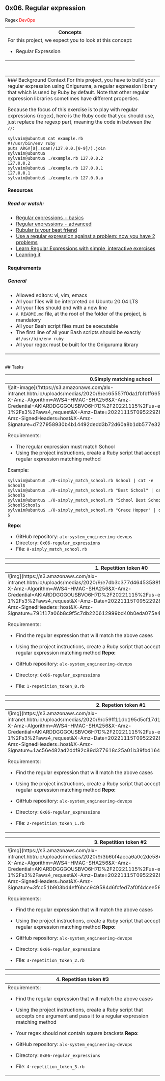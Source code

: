 ## 0x06. Regular expression
<span style="color:read">Regex</span> <span style="color:red">DevOps</span>
<table>
 <tr>
  <th style="aline:left">Concepts</th>
 </tr>
 <tr>
  <td>
For this project, we expect you to look at this concept:

- Regular Expression
  </td>
 </tr>
</table>
<br>
<table>
 <tr>
  <td>
### Background Context
For this project, you have to build your regular expression using Oniguruma, a regular expression library that which is used by Ruby by default. Note that other regular expression libraries sometimes have different properties.

Because the focus of this exercise is to play with regular expressions (regex), here is the Ruby code that you should use, just replace the regexp part, meaning the code in between the `//`:
```
sylvain@ubuntu$ cat example.rb
#!/usr/bin/env ruby
puts ARGV[0].scan(/127.0.0.[0-9]/).join
sylvain@ubuntu$
sylvain@ubuntu$ ./example.rb 127.0.0.2
127.0.0.2
sylvain@ubuntu$ ./example.rb 127.0.0.1
127.0.0.1
sylvain@ubuntu$ ./example.rb 127.0.0.a
```

#### Resources
##### Read or watch:

- [Regular expressions - basics]('https://www.regular-expressions.info/')
- [Regular expressions - advanced]('https://www.slideshare.net/neha_jain/introducing-regular-expressions')
- [Rubular is your best friend]('https://www.slideshare.net/neha_jain/advanced-regular-expressions-80296518')
- [Use a regular expression against a problem: now you have 2 problems]('https://rubular.com/')
- [Learn Regular Expressions with simple, interactive exercises]('https://blog.codinghorror.com/regular-expressions-now-you-have-two-problems/')
- [Leanring it]('https://regexone.com/lesson/letters_and_digits?')
#### Requirements
##### General
- Allowed editors: vi, vim, emacs
- All your files will be interpreted on Ubuntu 20.04 LTS
- All your files should end with a new line
- `A README.md` file, at the root of the folder of the project, is mandatory
- All your Bash script files must be executable
- The first line of all your Bash scripts should be exactly `#!/usr/bin/env ruby`
- All your regex must be built for the Oniguruma library
  </td>
 </tr>
</table>
<br>
## Tasks

<table>
 <thead>
  <tr>
   <th> 0.Simply matching school</th>
  </tr>
 </thead>
 <tbody>
  <tr>
   <td>
![alt-image]('https://s3.amazonaws.com/alx-intranet.hbtn.io/uploads/medias/2020/9/ec65557f0da1fbfbff6659413885e4d4822f5b1d.png?X-Amz-Algorithm=AWS4-HMAC-SHA256&X-Amz-Credential=AKIARDDGGGOUSBVO6H7D%2F20221115%2Fus-east-1%2Fs3%2Faws4_request&X-Amz-Date=20221115T095229Z&X-Amz-Expires=86400&X-Amz-SignedHeaders=host&X-Amz-Signature=d727958930b4b14492dedd3b72d60a8b1db577e32e507496291a4d621f05b09c')

Requirements:

- The regular expression must match School
- Using the project instructions, create a Ruby script that accepts one argument and pass it to a regular expression matching method

Example:
```
sylvain@ubuntu$ ./0-simply_match_school.rb School | cat -e
School$
sylvain@ubuntu$ ./0-simply_match_school.rb "Best School" | cat -e
School$
sylvain@ubuntu$ ./0-simply_match_school.rb "School Best School" | cat -e
SchoolSchool$
sylvain@ubuntu$ ./0-simply_match_school.rb "Grace Hopper" | cat -e
$
```
__Repo__:

- GitHub repository: `alx-system_engineering-devops`
- Directory: `0x06-regular_expressions`
- File: `0-simply_match_school.rb`
  </td>
  </tr>
 </tbody>
</table>

<table>
 <thead>
  <tr>
   <th> 1. Repetition token #0</th>
  </tr>
 </thead>
 <tbody>
  <tr>
   <td>
![img](https://s3.amazonaws.com/alx-intranet.hbtn.io/uploads/medias/2020/9/e7db3c377d46453588fc84f3a975661d142fee91.png?X-Amz-Algorithm=AWS4-HMAC-SHA256&X-Amz-Credential=AKIARDDGGGOUSBVO6H7D%2F20221115%2Fus-east-1%2Fs3%2Faws4_request&X-Amz-Date=20221115T095229Z&X-Amz-Expires=86400&X-Amz-SignedHeaders=host&X-Amz-Signature=791f17a06b8c9f5c7db220612999bd40b0eda075e4f05caac1ff32e6e6d24ce9)

Requirements:

- Find the regular expression that will match the above cases
- Using the project instructions, create a Ruby script that accepts one argument and pass it to a regular expression matching method
__Repo__:

- GitHub repository: `alx-system_engineering-devops`
- Directory: `0x06-regular_expressions`
- File: `1-repetition_token_0.rb`
   </td>
  </tr>
 </tbody>
</table>

<table>
 <thead>
  <tr>
   <th>2. Repetion token #1</th>
  </tr>
 </thead>
 <tbody>
  <tr>
   <td>
![img](https://s3.amazonaws.com/alx-intranet.hbtn.io/uploads/medias/2020/9/c59ff11db195d5cf17d1790a5141ae2f234786d2.png?X-Amz-Algorithm=AWS4-HMAC-SHA256&X-Amz-Credential=AKIARDDGGGOUSBVO6H7D%2F20221115%2Fus-east-1%2Fs3%2Faws4_request&X-Amz-Date=20221115T095229Z&X-Amz-Expires=86400&X-Amz-SignedHeaders=host&X-Amz-Signature=1ac56e482ad2ddf92c89d377618c25a01b39fbd164d8696c346ec8ed6683da5d)

Requirements:

- Find the regular expression that will match the above cases
- Using the project instructions, create a Ruby script that accepts one argument and pass it to a regular expression matching method
__Repo__:

- GitHub repository: `alx-system_engineering-devops`
- Directory: `0x06-regular_expressions`
- File: `2-repetition_token_1.rb`
   </td>
  </tr>
 </tbody>
</table>

<table>
 <thead>
  <tr>
   <th> 3. Repetition token #2</th>
  </tr>
 </thead>
 <tbody>
  <tr>
   <td>
![img](https://s3.amazonaws.com/alx-intranet.hbtn.io/uploads/medias/2020/9/3b6bf4aeca6a0c2de584e7f5d68d11eef57ce205.png?X-Amz-Algorithm=AWS4-HMAC-SHA256&X-Amz-Credential=AKIARDDGGGOUSBVO6H7D%2F20221115%2Fus-east-1%2Fs3%2Faws4_request&X-Amz-Date=20221115T095229Z&X-Amz-Expires=86400&X-Amz-SignedHeaders=host&X-Amz-Signature=3fcc51b903bd4eff6bcc949584d6fcfed7af0f4dcee59301e86094fed990b052)

Requirements:

- Find the regular expression that will match the above cases
- Using the project instructions, create a Ruby script that accepts one argument and pass it to a regular expression matching method
__Repo__:

- GitHub repository: `alx-system_engineering-devops`
- Directory: `0x06-regular_expressions`
- File: `3-repetition_token_2.rb`
   </td>
  </tr>
 </tbody>
</table>

<table>
 <thead>
  <tr>
   <th>4. Repetition token #3 </th>
  </tr>
 </thead>
 <tbody>
  <tr>
   <td>
Requirements:

- Find the regular expression that will match the above cases
- Using the project instructions, create a Ruby script that accepts one argument and pass it to a regular expression matching method
- Your regex should not contain square brackets
__Repo__:

- GitHub repository: `alx-system_engineering-devops`
- Directory: `0x06-regular_expressions`
- File: `4-repetition_token_3.rb`
   </td>
  </tr>
 </tbody>
</table>
